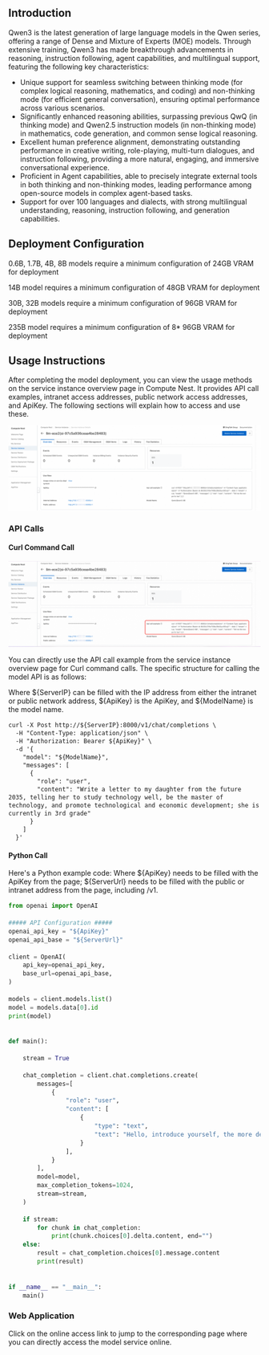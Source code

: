 ## Introduction
Qwen3 is the latest generation of large language models in the Qwen series, offering a range of Dense and Mixture of Experts (MOE) models. Through extensive training, Qwen3 has made breakthrough advancements in reasoning, instruction following, agent capabilities, and multilingual support, featuring the following key characteristics:

- Unique support for seamless switching between thinking mode (for complex logical reasoning, mathematics, and coding) and non-thinking mode (for efficient general conversation), ensuring optimal performance across various scenarios.
- Significantly enhanced reasoning abilities, surpassing previous QwQ (in thinking mode) and Qwen2.5 instruction models (in non-thinking mode) in mathematics, code generation, and common sense logical reasoning.
- Excellent human preference alignment, demonstrating outstanding performance in creative writing, role-playing, multi-turn dialogues, and instruction following, providing a more natural, engaging, and immersive conversational experience.
- Proficient in Agent capabilities, able to precisely integrate external tools in both thinking and non-thinking modes, leading performance among open-source models in complex agent-based tasks.
- Support for over 100 languages and dialects, with strong multilingual understanding, reasoning, instruction following, and generation capabilities.

## Deployment Configuration
0.6B, 1.7B, 4B, 8B models require a minimum configuration of 24GB VRAM for deployment

14B model requires a minimum configuration of 48GB VRAM for deployment

30B, 32B models require a minimum configuration of 96GB VRAM for deployment

235B model requires a minimum configuration of 8* 96GB VRAM for deployment

## Usage Instructions
After completing the model deployment, you can view the usage methods on the service instance overview page in Compute Nest. It provides API call examples, intranet access addresses, public network access addresses, and ApiKey. The following sections will explain how to access and use these.

![img-llm-use-desc.png](../image-en/img-llm-use-desc.png)

### API Calls
#### Curl Command Call

![img.png](../image-en/img-api-call.png)

You can directly use the API call example from the service instance overview page for Curl command calls. The specific structure for calling the model API is as follows:

Where ${ServerIP} can be filled with the IP address from either the intranet or public network address, ${ApiKey} is the ApiKey, and ${ModelName} is the model name.
```shell
curl -X Post http://${ServerIP}:8000/v1/chat/completions \
  -H "Content-Type: application/json" \
  -H "Authorization: Bearer ${ApiKey}" \
  -d '{
    "model": "${ModelName}",
    "messages": [
      {
        "role": "user",
        "content": "Write a letter to my daughter from the future 2035, telling her to study technology well, be the master of technology, and promote technological and economic development; she is currently in 3rd grade"
      }
    ]
  }'
```

#### Python Call
Here's a Python example code: Where ${ApiKey} needs to be filled with the ApiKey from the page; ${ServerUrl} needs to be filled with the public or intranet address from the page, including /v1.
```python
from openai import OpenAI

##### API Configuration #####
openai_api_key = "${ApiKey}"
openai_api_base = "${ServerUrl}"

client = OpenAI(
    api_key=openai_api_key,
    base_url=openai_api_base,
)

models = client.models.list()
model = models.data[0].id
print(model)


def main():

    stream = True

    chat_completion = client.chat.completions.create(
        messages=[
            {
                "role": "user",
                "content": [
                    {
                        "type": "text",
                        "text": "Hello, introduce yourself, the more detailed the better.",
                    }
                ],
            }
        ],
        model=model,
        max_completion_tokens=1024,
        stream=stream,
    )

    if stream:
        for chunk in chat_completion:
            print(chunk.choices[0].delta.content, end="")
    else:
        result = chat_completion.choices[0].message.content
        print(result)


if __name__ == "__main__":
    main()
```

### Web Application
Click on the online access link to jump to the corresponding page where you can directly access the model service online.